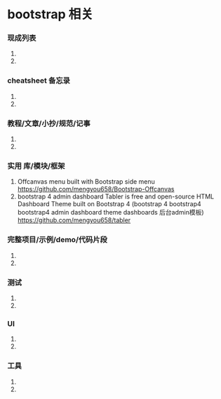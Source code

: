 # bootstrap 相关
### 现成列表
1. 
1. 
### cheatsheet 备忘录
1. 
1. 
### 教程/文章/小抄/规范/记事
1. 
1. 
### 实用 库/模块/框架
1.  Offcanvas menu built with Bootstrap  side menu
https://github.com/mengyou658/Bootstrap-Offcanvas
1. bootstrap 4 admin dashboard Tabler is free and open-source HTML Dashboard Theme built on Bootstrap 4  (bootstrap 4 bootstrap4 bootstrap4 admin dashboard theme dashboards 后台admin模板)
https://github.com/mengyou658/tabler
### 完整项目/示例/demo/代码片段
1. 
1. 
### 测试
1. 
1. 
### UI
1. 
1. 
### 工具
1. 
1. 

